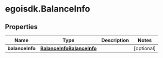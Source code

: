# egoisdk.BalanceInfo

## Properties

Name | Type | Description | Notes
------------ | ------------- | ------------- | -------------
**balanceInfo** | [**BalanceInfoBalanceInfo**](BalanceInfoBalanceInfo.md) |  | [optional] 


